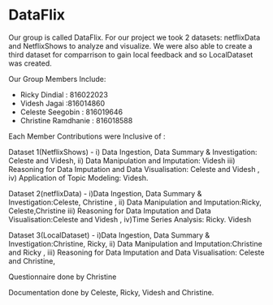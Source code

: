 # DataFlix

Our group is called DataFlix. 
For our project we took 2 datasets: netflixData and NetflixShows to analyze and visualize. 
We were also able to create a third dataset for comparrison to gain local feedback and so LocalDataset was created. 

Our Group Members Include: 

- Ricky Dindial : 816022023
- Videsh Jagai  :816014860
- Celeste Seegobin  : 816019646
- Christine Ramdhanie : 816018588

Each Member Contributions were Inclusive of : 

Dataset 1(NetflixShows) - i) Data Ingestion, Data Summary & Investigation: Celeste and Videsh, 
                          ii) Data Manipulation and Imputation: Videsh 
                          iii) Reasoning for Data Imputation and Data Visualisation: Celeste and Videsh , 
                          iv) Application of Topic Modeling: Videsh. 


Dataset 2(netflixData) - i)Data Ingestion, Data Summary & Investigation:Celeste, Christine , 
                        ii) Data Manipulation and Imputation:Ricky, Celeste,Christine 
                        iii) Reasoning for Data Imputation and Data Visualisation:Celeste and Videsh ,
                         iv)Time Series Analysis: Ricky. Videsh

Dataset 3(LocalDataset) - i)Data Ingestion, Data Summary & Investigation:Christine, Ricky, 
                         ii) Data Manipulation and Imputation:Christine and Ricky , 
                        iii) Reasoning for Data Imputation and Data Visualisation: Celeste and Christine,

Questionnaire done by Christine

Documentation done by Celeste, Ricky, Videsh and Christine.
